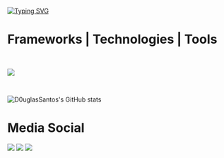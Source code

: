 [![Typing SVG](https://readme-typing-svg.demolab.com?font=Fira+Code&pause=1000&color=1DF734&center=true&vCenter=true&width=450&separator=%3C&lines=eat();+sleep();+code();+repeat();+)](https://git.io/typing-svg)

<h1>Frameworks | Technologies | Tools</h1>
<div style="display: inline-block"> <br>
  <p >
  <a href="https://skillicons.dev">
    <img src="https://skillicons.dev/icons?i=react,angular,nextjs,bootstrap,nodejs,js,ts,tailwind,figma,git,linux,materialui" />
  </a>
</p>
</div> <br> <br>

![D0uglasSantos's GitHub stats](https://github-readme-stats.vercel.app/api?username=D0uglasSantos&theme=dark&bg_color=000&show_icons=true&hide_title=true&hide=stars)

<h1>Media Social</h1>

<div> 
  <a href="https://instagram.com/d0uglas_0203" target="_blank"><img src="https://img.shields.io/badge/-Instagram-%23E4405F?style=for-the-badge&logo=instagram&logoColor=white" target="_blank"></a>
  <a href = "mailto:douglasas410@gmail.com"><img src="https://img.shields.io/badge/-Gmail-%23333?style=for-the-badge&logo=gmail&logoColor=white" target="_blank"></a>
  <a href="https://www.linkedin.com/in/douglas-santos-813539234?lipi=urn%3Ali%3Apage%3Ad_flagship3_profile_view_base_contact_details%3BoMiL5NB5Qlyt1QbSV3iJ2w%3D%3D" target="_blank"><img src="https://img.shields.io/badge/-LinkedIn-%230077B5?style=for-the-badge&logo=linkedin&logoColor=white" target="_blank"></a> 
</div>
